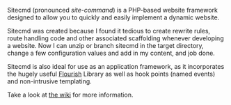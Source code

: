 Sitecmd (pronounced _site-command_) is a PHP-based website framework designed to allow you to quickly and easily implement a dynamic website.

Sitecmd was created because I found it tedious to create rewrite rules, route handling code and other associated scaffolding whenever developing a website. Now I can unzip or branch sitecmd in the target directory, change a few configuration values and add in my content, and job done.

Sitecmd is also ideal for use as an application framework, as it incorporates the hugely useful [Flourish](http://flourishlib.com/) Library as well as hook points (named events) and non-intrusive templating.

Take a look at [the wiki](https://github.com/vxnick/sitecmd/wiki) for more information.